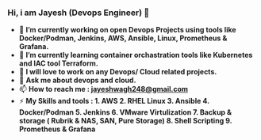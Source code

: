 ### Hi, i am Jayesh (Devops Engineer) 👋


- 🔭 **I’m currently working on open Devops Projects using tools like Docker/Podman, Jenkins, AWS, Ansible, Linux, Prometheus & Grafana.** 
- 🌱 **I’m currently learning container orchastration tools like Kubernetes and IAC tool Terraform.**
- 👯 **I will love to work on any Devops/ Cloud related projects.**
- 💬 **Ask me about devops and cloud.**
- 📫 **How to reach me : jayeshwagh248@gmail.com**
- ⚡ **My Skills and tools : 
      1. AWS 
      2. RHEL Linux
      3. Ansible
      4. Docker/Podman
      5. Jenkins
      6. VMware Virtulization
      7. Backup & storage ( Rubrik & NAS, SAN, Pure Storage)
      8. Shell Scripting
      9. Prometheus & Grafana**
